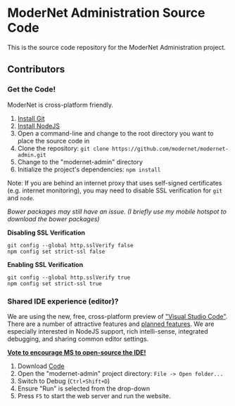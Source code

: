# ModerNet Administration Source Code
This is the source code repository for the ModerNet Administration project.

## Contributors

### Get the Code!

ModerNet is cross-platform friendly.

1. [Install Git](https://git-scm.com/)
2. [Install NodeJS](https://nodejs.org/)
3. Open a command-line and change to the root directory you want to place the source code in
5. Clone the repository: `git clone https://github.com/modernet/modernet-admin.git`
6. Change to the "modernet-admin" directory
7. Initialize the project's dependencies: `npm install`

Note: If you are behind an internet proxy that uses self-signed certificates (e.g. internet monitoring), you may need to disable SSL verification for `git` and `node`.

_Bower packages may still have an issue. (I briefly use my mobile hotspot to download the bower packages)_

__Disabling SSL Verification__

    git config --global http.sslVerify false
    npm config set strict-ssl false

__Enabling SSL Verification__

    git config --global http.sslVerify true
    npm config set strict-ssl true
    
### Shared IDE experience (editor)?

We are using the new, free, cross-platform preview of ["Visual Studio Code"](https://code.visualstudio.com/). There are a number of attractive features and [planned features](http://visualstudio.uservoice.com/forums/293070-visual-studio-code). We are especially interested in NodeJS support, rich intelli-sense, integrated debugging, and sharing common editor settings.

__[Vote to encourage MS to open-source the IDE!](http://visualstudio.uservoice.com/forums/293070-visual-studio-code/suggestions/7755573-open-source-vs-code)__

1. Download [Code](https://code.visualstudio.com/)
2. Open the "modernet-admin" project directory: `File -> Open folder...`
3. Switch to Debug (`Ctrl+Shift+D`)
4. Ensure "Run" is selected from the drop-down
5. Press `F5` to start the web server and run the website.